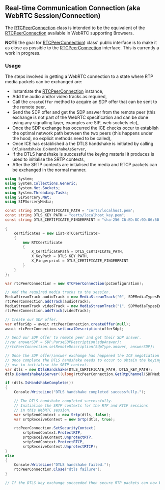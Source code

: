 ## Real-time Communication Connection (aka WebRTC Session/Connection)

The [RTCPeerConnection](xref:SIPSorcery.Net.RTCPeerConnection) class is intended to be the equivalent of the [RTCPeerConnection](https://www.w3.org/TR/webrtc/#rtcpeerconnection-interface) available in WebRTC supporting Browsers.

**NOTE** the goal for [RTCPeerConnection](xref:SIPSorcery.Net.RTCPeerConnection)) class' public interface is to make it as close as possible to the [RTCPeerConnection](https://www.w3.org/TR/webrtc/#rtcpeerconnection-interface) interface. This is currently a work in progress.

### Usage

The steps involved in getting a WebRTC connection to a state where RTP media packets can be exchanged are:

 - Instantiate the [RTCPeerConnection](xref:SIPSorcery.Net.RTCPeerConnection) instance,
 - Add the audio and/or video tracks as required,
 - Call the `createOffer` method to acquire an SDP offer that can be sent to the remote peer,
 - Send the SDP offer and get the SDP answer from the remote peer (this exchange is not part of the WebRTC specification and can be done using any signalling layer, examples are SIP, web sockets etc),
 - Once the SDP exchange has occurred the ICE checks occur to establish the optimal network path between the two peers (this happens under the hood, no explicit methods need to be called),
 - Once ICE has established a the DTLS handshake is initiated by calling `DtlsHandshake.DoHandshakeAsServer`,
 - If the DTLS handshake is successful the keying material it produces is used to initialise the SRTP contexts,
 - After the SRTP contexts are initialised the media and RTCP packets can be exchanged in the normal manner.

````csharp
using System;
using System.Collections.Generic;
using System.Net.Sockets;
using System.Threading.Tasks;
using SIPSorcery.Net;
using SIPSorceryMedia;

const string DTLS_CERTIFICATE_PATH = "certs/localhost.pem";
const string DTLS_KEY_PATH = "certs/localhost_key.pem";
const string DTLS_CERTIFICATE_FINGERPRINT = "sha-256 C6:ED:8C:9D:06:50:77:23:0A:4A:D8:42:68:29:D0:70:2F:BB:C7:72:EC:98:5C:62:07:1B:0C:5D:CB:CE:BE:CD";

{
	certificates = new List<RTCCertificate>
	{
		new RTCCertificate
		{
			X_CertificatePath = DTLS_CERTIFICATE_PATH,
			X_KeyPath = DTLS_KEY_PATH,
			X_Fingerprint = DTLS_CERTIFICATE_FINGERPRINT
		}
	}
};

var rtcPeerConnection = new RTCPeerConnection(pcConfiguration);

// Add the required media tracks to the session.
MediaStreamTrack audioTrack = new MediaStreamTrack("0", SDPMediaTypesEnum.audio, false, new List<SDPMediaFormat> { new SDPMediaFormat(SDPMediaFormatsEnum.PCMU) });
rtcPeerConnection.addTrack(audioTrack);
MediaStreamTrack videoTrack = new MediaStreamTrack("1", SDPMediaTypesEnum.video, false, new List<SDPMediaFormat> { new SDPMediaFormat(SDPMediaFormatsEnum.VP8) });
rtcPeerConnection.addTrack(videoTrack);

// Create our SDP offer.
var offerSdp = await rtcPeerConnection.createOffer(null);
await rtcPeerConnection.setLocalDescription(offerSdp);

// Send our SDP offer to remote peer and get their SDP answer.
//var answerSDP = SDP.ParseSDPDescription(sdpAnswer);
//rtcPeerConnection.setRemoteDescription(SdpType.answer, answerSDP);

// Once the SDP offer/answer exchange has happened the ICE negotiation can commence.
// Once complete the DTLS handshake needs to occur to obtain the keying material to 
// use to initialise the SRTP context.
var dtls = new DtlsHandshake(DTLS_CERTIFICATE_PATH, DTLS_KEY_PATH);
dtls.DoHandshakeAsServer((ulong)rtcPeerConnection.GetRtpChannel(SDPMediaTypesEnum.audio).RtpSocket.Handle);

if (dtls.IsHandshakeComplete())
{
	Console.WriteLine("DTLS handshake completed successfully.");

	// The DTLS handshake completed successfully.
	// Initialise the SRTP contexts for the RTP and RTCP sessions
	// in this WebRTC session.
	var srtpSendContext = new Srtp(dtls, false);
	var srtpReceiveContext = new Srtp(dtls, true);

	rtcPeerConnection.SetSecurityContext(
		srtpSendContext.ProtectRTP,
		srtpReceiveContext.UnprotectRTP,
		srtpSendContext.ProtectRTCP,
		srtpReceiveContext.UnprotectRTCP);
}
else
{
	Console.WriteLine("DTLS handshake failed.");
	rtcPeerConnection.Close("dtls failure");
}

// If the DTLS key exchange succeeded then secure RTP packets can now be exchanged between the peers.
````
